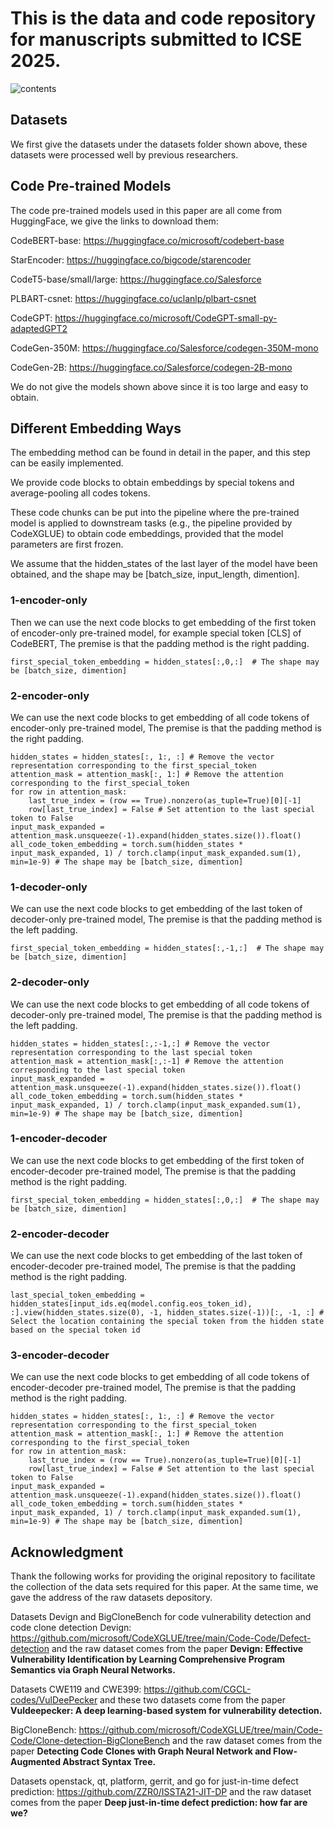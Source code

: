 # This is the data and code repository for manuscripts submitted to ICSE 2025.

![contents]([./TableIV.png](https://github.com/OpenLab-SE/ICSE2025/blob/main/TableIV.png))


## Datasets
We first give the datasets under the datasets folder shown above, these datasets were processed well by previous researchers.

## Code Pre-trained Models
The code pre-trained models used in this paper are all come from HuggingFace, we give the links to download them:

CodeBERT-base: https://huggingface.co/microsoft/codebert-base

StarEncoder: https://huggingface.co/bigcode/starencoder

CodeT5-base/small/large: https://huggingface.co/Salesforce

PLBART-csnet: https://huggingface.co/uclanlp/plbart-csnet

CodeGPT: https://huggingface.co/microsoft/CodeGPT-small-py-adaptedGPT2

CodeGen-350M: https://huggingface.co/Salesforce/codegen-350M-mono

CodeGen-2B: https://huggingface.co/Salesforce/codegen-2B-mono


We do not give the models shown above since it is too large and easy to obtain.


## Different Embedding Ways
The embedding method can be found in detail in the paper, and this step can be easily implemented. 

We provide code blocks to obtain embeddings by special tokens and average-pooling all codes tokens. 

These code chunks can be put into the pipeline where the pre-trained model is applied to downstream tasks (e.g., the pipeline provided by CodeXGLUE) to obtain code embeddings, provided that the model parameters are first frozen.

We assume that the hidden_states of the last layer of the model have been obtained, and the shape may be [batch_size, input_length, dimention].

### 1-encoder-only
Then we can use the next code blocks to get embedding of the first token of encoder-only pre-trained model, for example special token [CLS] of CodeBERT, The premise is that the padding method is the right padding.

    first_special_token_embedding = hidden_states[:,0,:]  # The shape may be [batch_size, dimention]

### 2-encoder-only
We can use the next code blocks to get embedding of all code tokens of encoder-only pre-trained model, The premise is that the padding method is the right padding.

    hidden_states = hidden_states[:, 1:, :] # Remove the vector representation corresponding to the first_special_token
    attention_mask = attention_mask[:, 1:] # Remove the attention corresponding to the first_special_token
    for row in attention_mask:
        last_true_index = (row == True).nonzero(as_tuple=True)[0][-1]
        row[last_true_index] = False # Set attention to the last special token to False
    input_mask_expanded = attention_mask.unsqueeze(-1).expand(hidden_states.size()).float()
    all_code_token_embedding = torch.sum(hidden_states * input_mask_expanded, 1) / torch.clamp(input_mask_expanded.sum(1), min=1e-9) # The shape may be [batch_size, dimention]
  

### 1-decoder-only
We can use the next code blocks to get embedding of the last token of decoder-only pre-trained model, The premise is that the padding method is the left padding.

    first_special_token_embedding = hidden_states[:,-1,:]  # The shape may be [batch_size, dimention]

### 2-decoder-only
We can use the next code blocks to get embedding of all code tokens of decoder-only pre-trained model, The premise is that the padding method is the left padding.

    hidden_states = hidden_states[:,:-1,:] # Remove the vector representation corresponding to the last special token
    attention_mask = attention_mask[:,:-1] # Remove the attention corresponding to the last special token
    input_mask_expanded = attention_mask.unsqueeze(-1).expand(hidden_states.size()).float()
    all_code_token_embedding = torch.sum(hidden_states * input_mask_expanded, 1) / torch.clamp(input_mask_expanded.sum(1), min=1e-9) # The shape may be [batch_size, dimention]


### 1-encoder-decoder
We can use the next code blocks to get embedding of the first token of encoder-decoder pre-trained model, The premise is that the padding method is the right padding.

    first_special_token_embedding = hidden_states[:,0,:]  # The shape may be [batch_size, dimention]

### 2-encoder-decoder
We can use the next code blocks to get embedding of the last token of encoder-decoder pre-trained model, The premise is that the padding method is the right padding.

    last_special_token_embedding = hidden_states[input_ids.eq(model.config.eos_token_id), :].view(hidden_states.size(0), -1, hidden_states.size(-1))[:, -1, :] # Select the location containing the special token from the hidden state based on the special token id
        
### 3-encoder-decoder
We can use the next code blocks to get embedding of all code tokens of encoder-decoder pre-trained model, The premise is that the padding method is the right padding.

    hidden_states = hidden_states[:, 1:, :] # Remove the vector representation corresponding to the first_special_token
    attention_mask = attention_mask[:, 1:] # Remove the attention corresponding to the first_special_token
    for row in attention_mask:
        last_true_index = (row == True).nonzero(as_tuple=True)[0][-1]
        row[last_true_index] = False # Set attention to the last special token to False
    input_mask_expanded = attention_mask.unsqueeze(-1).expand(hidden_states.size()).float()
    all_code_token_embedding = torch.sum(hidden_states * input_mask_expanded, 1) / torch.clamp(input_mask_expanded.sum(1), min=1e-9) # The shape may be [batch_size, dimention]

        

## Acknowledgment
Thank the following works for providing the original repository to facilitate the collection of the data sets required for this paper. At the same time, we gave the address of the raw datasets depository.

Datasets Devign and BigCloneBench for code vulnerability detection and code clone detection
Devign: https://github.com/microsoft/CodeXGLUE/tree/main/Code-Code/Defect-detection
and the raw dataset comes from the paper <b>Devign: Effective Vulnerability Identification by Learning Comprehensive Program Semantics via Graph Neural Networks.</b>

Datasets CWE119 and CWE399: https://github.com/CGCL-codes/VulDeePecker
and these two datasets come from the paper <b>Vuldeepecker: A deep learning-based system for vulnerability detection.</b>

BigCloneBench: https://github.com/microsoft/CodeXGLUE/tree/main/Code-Code/Clone-detection-BigCloneBench
and the raw dataset comes from the paper <b>Detecting Code Clones with Graph Neural Network and Flow-Augmented Abstract Syntax Tree.</b>

Datasets openstack, qt, platform, gerrit, and go for just-in-time defect prediction: https://github.com/ZZR0/ISSTA21-JIT-DP
and the raw dataset comes from the paper <b>Deep just-in-time defect prediction: how far are we?</b>

